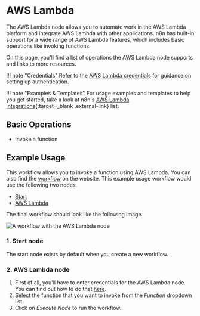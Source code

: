 # AWS Lambda

The AWS Lambda node allows you to automate work in the AWS Lambda platform and integrate AWS Lambda with other applications. n8n has built-in support for a wide range of AWS Lambda features, which includes basic operations like invoking functions.

On this page, you'll find a list of operations the AWS Lambda node supports and links to more resources.

!!! note "Credentials"
  Refer to the [AWS Lambda credentials](https://docs.n8n.io/integrations/builtin/credentials/aws/) for guidance on setting up authentication. 

!!! note "Examples & Templates"
  For usage examples and templates to help you get started, take a look at n8n's [AWS Lambda integrations](https://n8n.io/integrations/aws-lambda/){:target=_blank .external-link} list.


## Basic Operations

* Invoke a function

## Example Usage

This workflow allows you to invoke a function using AWS Lambda. You can also find the [workflow](https://n8n.io/workflows/510) on the website. This example usage workflow would use the following two nodes.
- [Start](/integrations/builtin/core-nodes/n8n-nodes-base.start/)
- [AWS Lambda]()

The final workflow should look like the following image.

![A workflow with the AWS Lambda node](/_images/integrations/builtin/app-nodes/awslambda/workflow.png)

### 1. Start node

The start node exists by default when you create a new workflow.

### 2. AWS Lambda node

1. First of all, you'll have to enter credentials for the AWS Lambda node. You can find out how to do that [here](/integrations/builtin/credentials/aws/).
2. Select the function that you want to invoke from the *Function* dropdown list.
3. Click on *Execute Node* to run the workflow.
